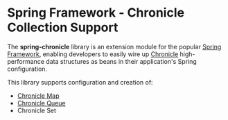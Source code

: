 # Spring Framework - Chronicle Collection Support

The **spring-chronicle** library is an extension module for the popular [Spring Framework](https://spring.io/), enabling
developers to easily wire up [Chronicle](http://chronicle.software/) high-performance data structures as beans in their
application's Spring configuration.

This library supports configuration and creation of:

 * [Chronicle Map](https://github.com/OpenHFT/Chronicle-Map)
 * [Chronicle Queue](https://github.com/OpenHFT/Chronicle-Queue)
 * Chronicle Set
